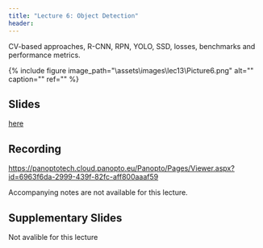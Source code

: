 ```yaml
---
title: "Lecture 6: Object Detection"
header:
---
```


CV-based approaches, R-CNN, RPN, YOLO, SSD, losses, benchmarks and performance metrics.

{% include figure image_path="\assets\images\lec13\Picture6.png" alt="" caption="" ref="" %}

## Slides

[here](https://github.com/vistalab-technion/cs236781/blob/master/assets/236781_Lec6.pptx)

## Recording

https://panoptotech.cloud.panopto.eu/Panopto/Pages/Viewer.aspx?id=6963f6da-2999-439f-82fc-aff800aaaf59

Accompanying notes are not available for this lecture.

## Supplementary Slides

Not avalible for this lecture
